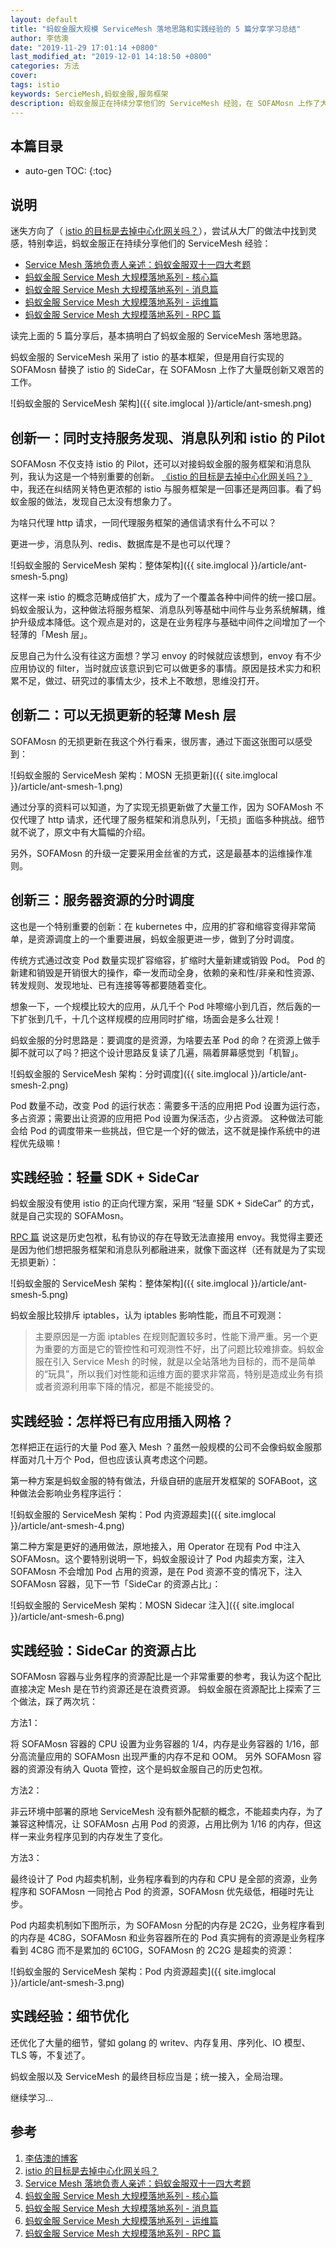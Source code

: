 ```yaml
---
layout: default
title: "蚂蚁金服大规模 ServiceMesh 落地思路和实践经验的 5 篇分享学习总结"
author: 李佶澳
date: "2019-11-29 17:01:14 +0800"
last_modified_at: "2019-12-01 14:18:50 +0800"
categories: 方法
cover: 
tags: istio
keywords: SercieMesh,蚂蚁金服,服务框架
description: 蚂蚁金服正在持续分享他们的 ServiceMesh 经验，在 SOFAMosn 上作了大量创新
---
```


## 本篇目录

* auto-gen TOC:
{:toc}

## 说明

迷失方向了（ [istio 的目标是去掉中心化网关吗？][7]），尝试从大厂的做法中找到灵感，特别幸运，蚂蚁金服正在持续分享他们的 ServiceMesh 经验：

* [Service Mesh 落地负责人亲述：蚂蚁金服双十一四大考题][2]
* [蚂蚁金服 Service Mesh 大规模落地系列 - 核心篇][3]
* [蚂蚁金服 Service Mesh 大规模落地系列 - 消息篇][4]
* [蚂蚁金服 Service Mesh 大规模落地系列 - 运维篇][5]
* [蚂蚁金服 Service Mesh 大规模落地系列 - RPC 篇][6]

读完上面的 5 篇分享后，基本搞明白了蚂蚁金服的 ServiceMesh 落地思路。

蚂蚁金服的 ServiceMesh 采用了 istio 的基本框架，但是用自行实现的 SOFAMosn 替换了 istio 的 SideCar，在 SOFAMosn 上作了大量既创新又艰苦的工作。

![蚂蚁金服的 ServiceMesh 架构]({{ site.imglocal }}/article/ant-smesh.png)

## 创新一：同时支持服务发现、消息队列和 istio 的 Pilot

SOFAMosn 不仅支持 istio 的 Pilot，还可以对接蚂蚁金服的服务框架和消息队列，我认为这是一个特别重要的创新。
[《istio 的目标是去掉中心化网关吗？》][7]中，我还在纠结网关特色更浓郁的 istio 与服务框架是一回事还是两回事。看了蚂蚁金服的做法，发现自己太没有想象力了。

为啥只代理 http 请求，一同代理服务框架的通信请求有什么不可以？

更进一步，消息队列、redis、数据库是不是也可以代理？

![蚂蚁金服的 ServiceMesh 架构：整体架构]({{ site.imglocal }}/article/ant-smesh-5.png)

这样一来 istio 的概念范畴成倍扩大，成为了一个覆盖各种中间件的统一接口层。蚂蚁金服认为，这种做法将服务框架、消息队列等基础中间件与业务系统解耦，维护升级成本降低。这个观点是对的，这是在业务程序与基础中间件之间增加了一个轻薄的「Mesh 层」。

反思自己为什么没有往这方面想？学习 envoy 的时候就应该想到，envoy 有不少应用协议的 filter，当时就应该意识到它可以做更多的事情。原因是技术实力和积累不足，做过、研究过的事情太少，技术上不敢想，思维没打开。

## 创新二：可以无损更新的轻薄 Mesh 层

SOFAMosn 的无损更新在我这个外行看来，很厉害，通过下面这张图可以感受到：

![蚂蚁金服的 ServiceMesh 架构：MOSN 无损更新]({{ site.imglocal }}/article/ant-smesh-1.png)

通过分享的资料可以知道，为了实现无损更新做了大量工作，因为 SOFAMosh 不仅代理了 http 请求，还代理了服务框架和消息队列，「无损」面临多种挑战。细节就不说了，原文中有大篇幅的介绍。

另外，SOFAMosn 的升级一定要采用金丝雀的方式，这是最基本的运维操作准则。

## 创新三：服务器资源的分时调度

这也是一个特别重要的创新：在 kubernetes 中，应用的扩容和缩容变得非常简单，是资源调度上的一个重要进展，蚂蚁金服更进一步，做到了分时调度。

传统方式通过改变 Pod 数量实现扩容缩容，扩缩时大量新建或销毁 Pod。
Pod 的新建和销毁是开销很大的操作，牵一发而动全身，依赖的亲和性/非亲和性资源、转发规则、发现地址、已有连接等等都要随着变化。

想象一下，一个规模比较大的应用，从几千个 Pod 咔嚓缩小到几百，然后轰的一下扩张到几千，十几个这样规模的应用同时扩缩，场面会是多么壮观！

蚂蚁金服的分时思路是：要调度的是资源，为啥要去革 Pod 的命？在资源上做手脚不就可以了吗？把这个设计思路反复读了几遍，隔着屏幕感觉到「机智」。

![蚂蚁金服的 ServiceMesh 架构：分时调度]({{ site.imglocal }}/article/ant-smesh-2.png)

Pod 数量不动，改变 Pod 的运行状态：需要多干活的应用把 Pod 设置为运行态，多占资源；需要出让资源的应用把 Pod 设置为保活态，少占资源。
这种做法可能会给 Pod 的调度带来一些挑战，但它是一个好的做法，这不就是操作系统中的进程优先级嘛！

## 实践经验：轻量 SDK + SideCar

蚂蚁金服没有使用 istio 的正向代理方案，采用 “轻量 SDK + SideCar” 的方式，就是自己实现的 SOFAMosn。

[RPC 篇][6] 说这是历史包袱，私有协议的存在导致无法直接用 envoy。我觉得主要还是因为他们想把服务框架和消息队列都融进来，就像下面这样（还有就是为了实现无损更新）：

![蚂蚁金服的 ServiceMesh 架构：整体架构]({{ site.imglocal }}/article/ant-smesh-5.png)

蚂蚁金服比较排斥 iptables，认为 iptables 影响性能，而且不可观测：

>主要原因是一方面 iptables 在规则配置较多时，性能下滑严重。另一个更为重要的方面是它的管控性和可观测性不好，出了问题比较难排查。蚂蚁金服在引入 Service Mesh 的时候，就是以全站落地为目标的，而不是简单的“玩具”，所以我们对性能和运维方面的要求非常高，特别是造成业务有损或者资源利用率下降的情况，都是不能接受的。

## 实践经验：怎样将已有应用插入网格？

怎样把正在运行的大量 Pod 塞入 Mesh ？虽然一般规模的公司不会像蚂蚁金服那样面对几十万个 Pod，但也应该认真考虑这个问题。

第一种方案是蚂蚁金服的特有做法，升级自研的底层开发框架的 SOFABoot，这种做法会影响业务程序运行：

![蚂蚁金服的 ServiceMesh 架构：Pod 内资源超卖]({{ site.imglocal }}/article/ant-smesh-4.png)

第二种方案是更好的通用做法，原地接入，用 Operator 在现有 Pod 中注入 SOFAMosn。这个要特别说明一下，蚂蚁金服设计了 Pod 内超卖方案，注入 SOFAMosn 不会增加 Pod 占用的资源，是在 Pod 资源不变的情况下，注入 SOFAMosn 容器，见下一节「SideCar 的资源占比」：

![蚂蚁金服的 ServiceMesh 架构：MOSN Sidecar 注入]({{ site.imglocal }}/article/ant-smesh-6.png)

## 实践经验：SideCar 的资源占比

SOFAMosn 容器与业务程序的资源配比是一个非常重要的参考，我认为这个配比直接决定 Mesh 是在节约资源还是在浪费资源。
蚂蚁金服在资源配比上探索了三个做法，踩了两次坑：

方法1：

将 SOFAMosn 容器的 CPU 设置为业务容器的 1/4，内存是业务容器的 1/16，部分高流量应用的 SOFAMosn 出现严重的内存不足和 OOM。
另外 SOFAMosn 容器的资源没有纳入 Quota 管控，这个是蚂蚁金服自己的历史包袱。

方法2：

非云环境中部署的原地 ServiceMesh 没有额外配额的概念，不能超卖内存，为了兼容这种情况，让 SOFAMosn 占用 Pod 的资源，占用比例为 1/16 的内存，但这样一来业务程序见到的内存发生了变化。

方法3：

最终设计了 Pod 内超卖机制，业务程序看到的内存和 CPU 是全部的资源，业务程序和 SOFAMosn 一同抢占 Pod 的资源，SOFAMosn 优先级低，相碰时先让步。

Pod 内超卖机制如下图所示，为 SOFAMosn 分配的内存是 2C2G，业务程序看到的内存是 4C8G，SOFAMosn 和业务容器所在的 Pod 真实拥有的资源是业务程序看到 4C8G 而不是累加的 6C10G，SOFAMosn 的 2C2G 是超卖的资源：

![蚂蚁金服的 ServiceMesh 架构：Pod 内资源超卖]({{ site.imglocal }}/article/ant-smesh-3.png)

## 实践经验：细节优化

还优化了大量的细节，譬如 golang 的 writev、内存复用、序列化、IO 模型、TLS 等，不复述了。

蚂蚁金服以及 ServiceMesh 的最终目标应当是；统一接入，全局治理。

继续学习...

## 参考

1. [李佶澳的博客][1]
2. [istio 的目标是去掉中心化网关吗？][7]
3. [Service Mesh 落地负责人亲述：蚂蚁金服双十一四大考题][2]
4. [蚂蚁金服 Service Mesh 大规模落地系列 - 核心篇][3]
5. [蚂蚁金服 Service Mesh 大规模落地系列 - 消息篇][4]
6. [蚂蚁金服 Service Mesh 大规模落地系列 - 运维篇][5]
7. [蚂蚁金服 Service Mesh 大规模落地系列 - RPC 篇][6]

[1]: https://www.lijiaocn.com "李佶澳的博客"
[2]: https://www.sofastack.tech/blog/service-mesh-practice-antfinal-shopping-festival-big-exam/ "Service Mesh 落地负责人亲述：蚂蚁金服双十一四大考题"
[3]: https://www.sofastack.tech/blog/service-mesh-practice-in-production-at-ant-financial-part1-core/ "蚂蚁金服 Service Mesh 大规模落地系列 - 核心篇"
[4]: https://www.sofastack.tech/blog/service-mesh-practice-in-production-at-ant-financial-part2-mesh/ "蚂蚁金服 Service Mesh 大规模落地系列 - 消息篇"
[5]: https://www.sofastack.tech/blog/service-mesh-practice-in-production-at-ant-financial-part3-operation/ "蚂蚁金服 Service Mesh 大规模落地系列 - 运维篇"
[6]: https://www.sofastack.tech/blog/service-mesh-practice-in-production-at-ant-financial-part4-rpc/  "蚂蚁金服 Service Mesh 大规模落地系列 - RPC 篇"
[7]: https://www.lijiaocn.com/%E9%A1%B9%E7%9B%AE/2019/11/28/istio-purpose.html "istio 的目标是去掉中心化网关吗？"
